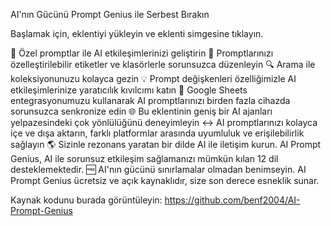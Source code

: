 AI'nın Gücünü Prompt Genius ile Serbest Bırakın

Başlamak için, eklentiyi yükleyin ve eklenti simgesine tıklayın.

📢 Özel promptlar ile AI etkileşimlerinizi geliştirin
📁 Promptlarınızı özelleştirilebilir etiketler ve klasörlerle sorunsuzca düzenleyin
🔍 Arama ile koleksiyonunuzu kolayca gezin
💡 Prompt değişkenleri özelliğimizle AI etkileşimlerinize yaratıcılık kıvılcımı katın
📱 Google Sheets entegrasyonumuzu kullanarak AI promptlarınızı birden fazla cihazda sorunsuzca senkronize edin
🌐 Bu eklentinin geniş bir AI ajanları yelpazesindeki çok yönlülüğünü deneyimleyin
↔ AI promptlarınızı kolayca içe ve dışa aktarın, farklı platformlar arasında uyumluluk ve erişilebilirlik sağlayın
🌎 Sizinle rezonans yaratan bir dilde AI ile iletişim kurun. AI Prompt Genius, AI ile sorunsuz etkileşim sağlamanızı mümkün kılan 12 dil desteklemektedir.
🆓 AI'nın gücünü sınırlamalar olmadan benimseyin. AI Prompt Genius ücretsiz ve açık kaynaklıdır, size son derece esneklik sunar.

Kaynak kodunu burada görüntüleyin:
https://github.com/benf2004/AI-Prompt-Genius